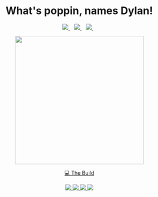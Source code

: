 <h1 align='center'>
  What's poppin, names Dylan!
</h1>

<p align='center'>
  <a href="https://steamcommunity.com/id/ImKringle/">
    <img src="https://img.shields.io/badge/Steam-000000?style=for-the-badge&logo=steam&logoColor=white" />        
  </a>&nbsp;&nbsp;
  <a href="https://www.twitch.tv/Imkringle/">
    <img src="https://img.shields.io/badge/Twitch-9146FF?style=for-the-badge&logo=twitch&logoColor=white" />
  </a>&nbsp;&nbsp;
    <a href="https://open.spotify.com/user/31nz3pd5qb32cxkd6u3spfgfnnvm?si=30334550b1e9415b/">
    <img src="https://img.shields.io/badge/Spotify-1ED760?&style=for-the-badge&logo=spotify&logoColor=white" />
  </a>&nbsp;&nbsp;
</p>

<p align='center'>
  <a href="#"><img src="https://github-readme-stats.vercel.app/api?username=ImKringle&show_icons=true&count_private=true&theme=dark" width="350">
</p>

<p align='center'>
  💻 The Build<br/><br/>
  <img src="https://img.shields.io/badge/Windows_11-0078d4?style=for-the-badge&logo=windows-11&logoColor=white" />
  <img src="https://img.shields.io/badge/AMD%20Ryzen_7_5800X-ED1C24?style=for-the-badge&logo=amd&logoColor=white" />
  <img src="https://img.shields.io/badge/RAM-32GB-%230071C5.svg?&style=for-the-badge&logoColor=white" />
  <img src="https://img.shields.io/badge/nvidia-gtx%203060TI-%2376B900.svg?&style=for-the-badge&logo=nvidia&logoColor=white" />
</p>




